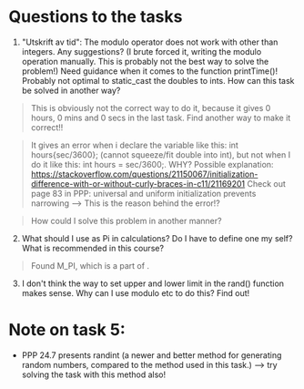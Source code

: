 # Questions to the tasks

1. "Utskrift av tid": The modulo operator does not work with other than integers. Any suggestions? (I brute forced it, writing the modulo operation manually. This is probably not the best way to solve the problem!) Need guidance when it comes to the function printTime()! Probably not optimal to static_cast the doubles to ints. How can this task be solved in another way?

> This is obviously not the correct way to do it, because it gives 0 hours, 0 mins and 0 secs in the last task. Find another way to make it correct!!

> It gives an error when i declare the variable like this: int hours{sec/3600}; (cannot squeeze/fit double into int), but not when I do it like this: int hours = sec/3600;. WHY?
Possible explanation: https://stackoverflow.com/questions/21150067/initialization-difference-with-or-without-curly-braces-in-c11/21169201
Check out page 83 in PPP: universal and uniform initialization prevents narrowing --> This is the reason behind the error!? 

> How could I solve this problem in another manner?

2. What should I use as Pi in calculations? Do I have to define one my self? What is recommended in this course?

> Found M_PI, which is a part of <cmath>. 

3. I don't think the way to set upper and lower limit in the rand() function makes sense. Why can I use modulo etc to do this? Find out! 

# Note on task 5: 

* PPP 24.7 presents randint (a newer and better method for generating random numbers, compared to the method used in this task.) --> try solving the task with this method also!
